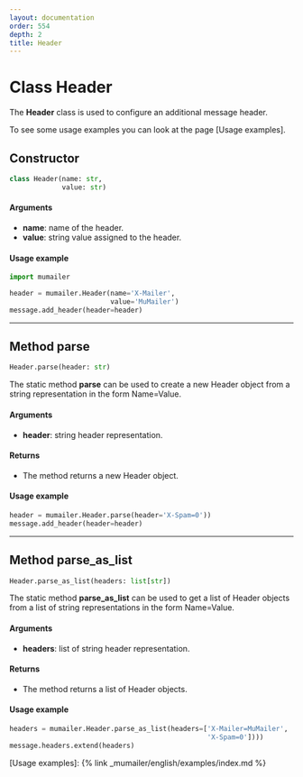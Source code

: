 ```yaml
---
layout: documentation
order: 554
depth: 2
title: Header
---
```


# Class Header

The **Header** class is used to configure an additional message
header.

To see some usage examples you can look at the page
[Usage examples].

## Constructor

```python
class Header(name: str,
             value: str)
```

#### Arguments

- **name**: name of the header.
- **value**: string value assigned to the header.

#### Usage example

```python
import mumailer

header = mumailer.Header(name='X-Mailer',
                         value='MuMailer')
message.add_header(header=header)
```

---

## Method parse

```python
Header.parse(header: str)
```

The static method **parse** can be used to create a new Header object from a
string representation in the form Name=Value.

#### Arguments

- **header**: string header representation.

#### Returns

- The method returns a new Header object.

#### Usage example

```python
header = mumailer.Header.parse(header='X-Spam=0'))
message.add_header(header=header)
```

---

## Method parse_as_list

```python
Header.parse_as_list(headers: list[str])
```

The static method **parse_as_list** can be used to get a list of Header objects
from a list of string representations in the form Name=Value.

#### Arguments

- **headers**: list of string header representation.

#### Returns

- The method returns a list of Header objects.

#### Usage example

```python
headers = mumailer.Header.parse_as_list(headers=['X-Mailer=MuMailer',
                                                 'X-Spam=0'])))
message.headers.extend(headers)
```

[Usage examples]: {% link _mumailer/english/examples/index.md %}
